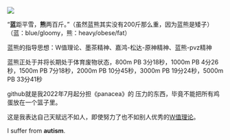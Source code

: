 ![](https://count.getloli.com/get/@bluebearofficial)

“**蓝**距平雪，**熊**两百斤。”（虽然蓝熊其实没有200斤那么重，因为蓝熊是矮子）（蓝：blue/gloomy，熊：heavy/obese/fat）

蓝熊的指导思想：W值理论、墨茶精神、嘉鸿-松达-原神精神、蓝熊-pvz精神


蓝熊正处于并将长期处于体育废物状态，800m PB 3分18秒，1000m PB 4分26秒，1500m PB 7分18秒，2000m PB 10分45秒，3000m PB 19分24秒，5000m PB 33分41秒

github就是我2022年7月起分担《panacea》的 压力的东西，毕竟不能把所有鸡蛋放在一个篮子里。

这是我表达自己天赋远不如人，即使努力了也不如别人优秀的[W值理论](https://www.bilibili.com/video/BV12W4y1U7ZQ?vd_source=e19c4885711baa45990a2ef399cdb6f2)。

I suffer from **autism**.
